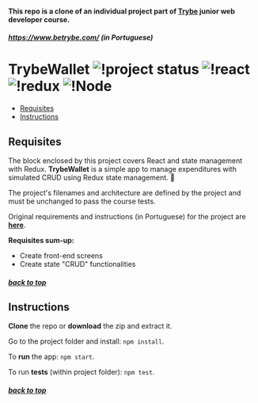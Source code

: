 #### <a name="top"></a> This repo is a clone of an individual project part of [Trybe](https://www.betrybe.com/) junior web developer course.
##### https://www.betrybe.com/ (in Portuguese)

# TrybeWallet ![!project status](https://img.shields.io/badge/status-development-yellow)   ![!react](https://img.shields.io/badge/deps-react-purple) ![!redux](https://img.shields.io/badge/deps-redux-green) ![!Node](https://img.shields.io/badge/deps-node.js-yellow)

- [Requisites](#requisites)
- [Instructions](#instructions)


## Requisites <a name="requisites"></a>

The block enclosed by this project covers React and state management with Redux. **TrybeWallet** is a simple app to manage expenditures with simulated CRUD using Redux state management. 🤖

The project's filenames and architecture are defined by the project and must be unchanged to pass the course tests.

Original requirements and instructions (in Portuguese) for the project are [**here**](README_original.md).


**Requisites sum-up:**

- Create front-end screens
- Create state "CRUD" functionalities

##### [back to top](#top)

## Instructions <a name="instructions"></a>

**Clone** the repo or **download** the zip and extract it.

Go to the project folder and install: `npm install`.

To **run** the app: `npm start`.

To run **tests** (within project folder): `npm test`.

##### [back to top](#top)

